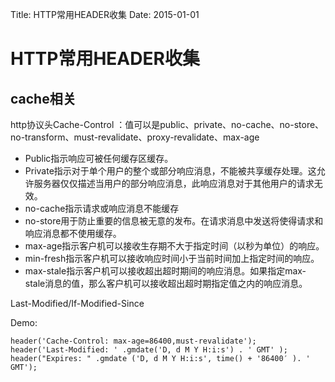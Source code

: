 Title: HTTP常用HEADER收集
Date:  2015-01-01


HTTP常用HEADER收集
============================

## cache相关

http协议头Cache-Control ：值可以是public、private、no-cache、no-store、no-transform、must-revalidate、proxy-revalidate、max-age


* Public指示响应可被任何缓存区缓存。
* Private指示对于单个用户的整个或部分响应消息，不能被共享缓存处理。这允许服务器仅仅描述当用户的部分响应消息，此响应消息对于其他用户的请求无效。
* no-cache指示请求或响应消息不能缓存
* no-store用于防止重要的信息被无意的发布。在请求消息中发送将使得请求和响应消息都不使用缓存。
* max-age指示客户机可以接收生存期不大于指定时间（以秒为单位）的响应。
* min-fresh指示客户机可以接收响应时间小于当前时间加上指定时间的响应。
* max-stale指示客户机可以接收超出超时期间的响应消息。如果指定max-stale消息的值，那么客户机可以接收超出超时期指定值之内的响应消息。

Last-Modified/If-Modified-Since

Demo:

	header('Cache-Control: max-age=86400,must-revalidate');
	header('Last-Modified: ' .gmdate('D, d M Y H:i:s') . ' GMT' );
	header("Expires: " .gmdate ('D, d M Y H:i:s', time() + '86400′ ). ' GMT');